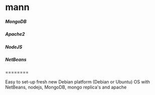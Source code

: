 mann
========

##### MongoDB
##### Apache2
##### NodeJS
##### NetBeans
========

Easy to set-up fresh new Debian platform (Debian or Ubuntu) OS with NetBeans, nodejs, MongoDB, mongo replica's and apache
